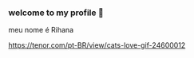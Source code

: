 ### welcome to my profile 💙

meu nome é Rihana

https://tenor.com/pt-BR/view/cats-love-gif-24600012
